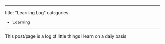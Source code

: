 ---
 title: "Learning Log"
 categories:
   - Learning
 ---

 This post/page is a log of little things I learn on a daily basis

